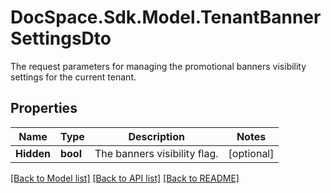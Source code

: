 # DocSpace.Sdk.Model.TenantBannerSettingsDto
The request parameters for managing the promotional banners visibility settings for the current tenant.

## Properties

Name | Type | Description | Notes
------------ | ------------- | ------------- | -------------
**Hidden** | **bool** | The banners visibility flag. | [optional] 

[[Back to Model list]](../README.md#documentation-for-models) [[Back to API list]](../README.md#documentation-for-api-endpoints) [[Back to README]](../README.md)

